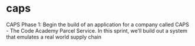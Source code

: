 # caps
CAPS Phase 1: Begin the build of an application for a company called CAPS - The Code Academy Parcel Service. In this sprint, we’ll build out a system that emulates a real world supply chain
